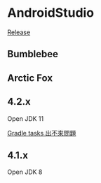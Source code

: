 # AndroidStudio

[Release](https://developer.android.com/studio/releases)

## Bumblebee

## Arctic Fox

## 4.2.x

Open JDK 11

[Gradle tasks 出不來問題](https://stackoverflow.com/questions/67405791/gradle-tasks-are-not-showing-in-the-gradle-tool-window-in-android-studio-4-2)

## 4.1.x

Open JDK 8